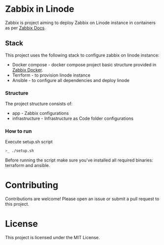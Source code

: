 # Zabbix in Linode

Zabbix is project aiming to deploy Zabbix on Linode instance in containers as per [Zabbix Docs](https://www.zabbix.com/documentation/current/en/manual/installation/containers).

## Stack

This project uses the following stack to configure zabbix on linode instance:

* Docker compose - docker compose project basic structure provided in [Zabbix Docker](https://github.com/zabbix/zabbix-docker).
* Terrform - to provision linode instance 
* Ansible - to configure all dependencies and deploy linode

### Structure

The project structure consists of:

* app - Zabbix configurations
* infrastructure - Infrastructure as Code folder configurations

### How to run

Execute setup.sh script

```sh
>_ ./setup.sh

```

Before running the script make sure you've installed all required binaries: terraform and ansible.

# Contributing
Contributions are welcome! Please open an issue or submit a pull request to this project.

# License
This project is licensed under the MIT License.


